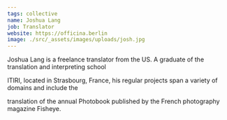 ```yaml
---
tags: collective
name: Joshua Lang
job: Translator
website: https://officina.berlin
image: ./src/_assets/images/uploads/josh.jpg
---
```

Joshua Lang is a freelance translator from the US. A graduate of the translation and interpreting school

ITIRI, located in Strasbourg, France, his regular projects span a variety of domains and include the

translation of the annual Photobook published by the French photography magazine Fisheye.